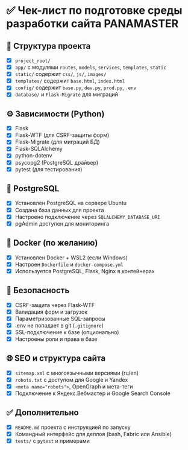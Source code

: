
# ✅ Чек-лист по подготовке среды разработки сайта PANAMASTER

## 📁 Структура проекта

- [x] `project_root/`
- [x] `app/` с модулями `routes`, `models`, `services`, `templates`, `static`
- [x] `static/` содержит `css/`, `js/`, `images/`
- [x] `templates/` содержит `base.html`, `index.html`
- [x] `config/` содержит `base.py`, `dev.py`, `prod.py`, `.env`
- [x] `database/` и `Flask-Migrate` для миграций

## ⚙️ Зависимости (Python)

- [x] Flask
- [x] Flask-WTF (для CSRF-защиты форм)
- [x] Flask-Migrate (для миграций БД)
- [x] Flask-SQLAlchemy
- [x] python-dotenv
- [x] psycopg2 (PostgreSQL драйвер)
- [x] pytest (для тестирования)

## 🐘 PostgreSQL

- [x] Установлен PostgreSQL на сервере Ubuntu
- [x] Создана база данных для проекта
- [x] Настроено подключение через `SQLALCHEMY_DATABASE_URI`
- [x] pgAdmin доступен для мониторинга

## 🐳 Docker (по желанию)

- [x] Установлен Docker + WSL2 (если Windows)
- [x] Настроен `Dockerfile` и `docker-compose.yml`
- [x] Используется PostgreSQL, Flask, Nginx в контейнерах

## 🔐 Безопасность

- [x] CSRF-защита через Flask-WTF
- [x] Валидация форм и загрузок
- [x] Параметризованные SQL-запросы
- [x] .env не попадает в git (`.gitignore`)
- [x] SSL-подключение к базе (опционально)
- [x] Настроены роли и права в базе

## 🌐 SEO и структура сайта

- [x] `sitemap.xml` с многоязычными версиями (ru/en)
- [x] `robots.txt` с доступом для Google и Yandex
- [x] `<meta name="robots">`, OpenGraph и мета-теги
- [x] Подключение к Яндекс.Вебмастер и Google Search Console

## ✅ Дополнительно

- [x] `README.md` проекта с инструкцией по запуску
- [x] Командный интерфейс для деплоя (bash, Fabric или Ansible)
- [x] `tests/` с `pytest` и примерами
